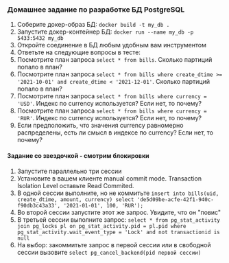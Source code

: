 ### Домашнее задание по разработке БД PostgreSQL

1. Соберите докер-образ БД: `docker build -t my_db .`
2. Запустите докер-контейнер БД: `docker run --name my_db -p 5433:5432 my_db`
3. Откройте соединение в БД любым удобным вам инструментом
4. Ответьте на следующие вопросы в тесте:
5. Посмотрите план запроса `select * from bills`. Сколько партиций попало в план?
6. Посмотрите план запроса `select * from bills where create_dtime >= '2021-10-01' and create_dtime < '2021-12-01'`. Сколько партиций попало в план?
7. Посмотрите план запроса `select * from bills where currency = 'USD'`. Индекс по currency используется? Если нет, то почему?
8. Посмотрите план запроса `select * from bills where currency = 'RUR'`. Индекс по currency используется? Если нет, то почему?
9. Если предположить, что значения currency равномерно распределены, есть ли смысл в индексе по currency? Если нет, то почему?

#### Задание со звездочкой - смотрим блокировки
1. Запустите параллельно три сессии
2. Установите в вашем клиенте manual commit mode. Transaction Isolation Level оставьте Read Commited.
3. В одной сессии выполните, но не коммитьте 
`
   insert into bills(uid, create_dtime, amount, currency)
   select 'de5d09be-acfe-42f1-940c-f90db3c43a33', '2021-01-01', 100, 'RUR');
   `
4. Во второй сессии запустите этот же запрос. Увидите, что он "повис"
5. В третьей сессии выполните запрос:
`
   select * from pg_stat_activity
   join pg_locks pl on pg_stat_activity.pid = pl.pid
   where pg_stat_activity.wait_event_type = 'Lock'
   and not transactionid is null
   `
6. На выбор: закоммитьте запрос в первой сессии или в свободной сессии вызовите `select pg_cancel_backend(pid первой сессии)`